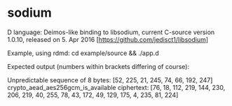 # sodium


D language: Deimos-like binding to libsodium, current C-source version 1.0.10, released on 5. Apr 2016 [https://github.com/jedisct1/libsodium]

Example, using rdmd:
cd example/source && ./app.d

Expected output (numbers within brackets differing of course):

Unpredictable sequence of 8 bytes: [52, 225, 21, 245, 74, 66, 192, 247]
crypto_aead_aes256gcm_is_available
ciphertext: [76, 18, 112, 219, 144, 230, 206, 219, 40, 255, 78, 43, 172, 49, 129, 175, 4, 235, 81, 224]

